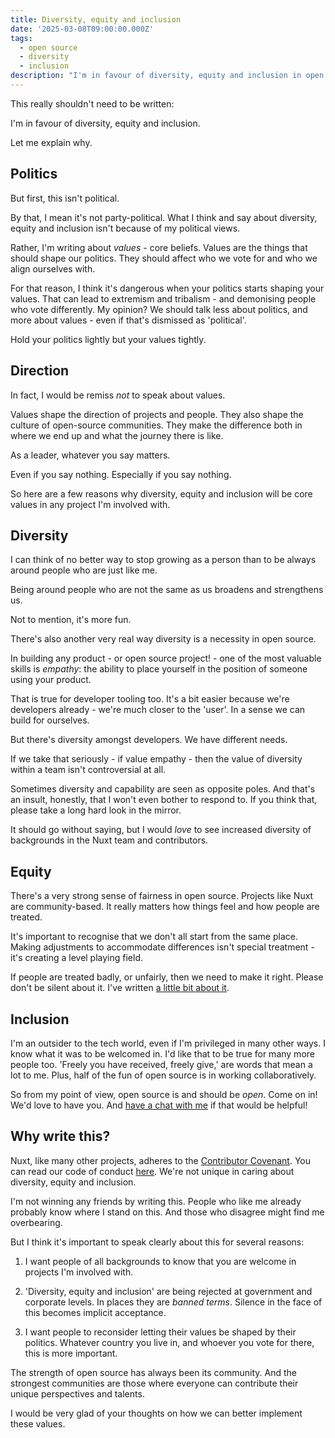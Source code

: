 ```yaml
---
title: Diversity, equity and inclusion
date: '2025-03-08T09:00:00.000Z'
tags:
  - open source
  - diversity
  - inclusion
description: "I'm in favour of diversity, equity and inclusion in open source communities, and here's why I think it matters."
---
```


This really shouldn't need to be written:

I'm in favour of diversity, equity and inclusion.

Let me explain why.

## Politics

But first, this isn't political.

By that, I mean it's not party-political. What I think and say about diversity, equity and inclusion isn't because of my political views.

Rather, I'm writing about _values_ - core beliefs. Values are the things that should shape our politics. They should affect who we vote for and who we align ourselves with.

For that reason, I think it's dangerous when your politics starts shaping your values. That can lead to extremism and tribalism - and demonising people who vote differently. My opinion? We should talk less about politics, and more about values - even if that's dismissed as 'political'.

Hold your politics lightly but your values tightly.

## Direction

In fact, I would be remiss _not_ to speak about values.

Values shape the direction of projects and people. They also shape the culture of open-source communities. They make the difference both in where we end up and what the journey there is like.

As a leader, whatever you say matters.

Even if you say nothing. Especially if you say nothing.

So here are a few reasons why diversity, equity and inclusion will be core values in any project I'm involved with.

## Diversity

I can think of no better way to stop growing as a person than to be always around people who are just like me.

Being around people who are not the same as us broadens and strengthens us.

Not to mention, it's more fun.

There's also another very real way diversity is a necessity in open source.

In building any product - or open source project! - one of the most valuable skills is _empathy_: the ability to place yourself in the position of someone using your product.

That is true for developer tooling too. It's a bit easier because we're developers already - we're much closer to the 'user'. In a sense we can build for ourselves.

But there's diversity amongst developers. We have different needs.

If we take that seriously - if value empathy - then the value of diversity within a team isn't controversial at all.

Sometimes diversity and capability are seen as opposite poles. And that's an insult, honestly, that I won't even bother to respond to. If you think that, please take a long hard look in the mirror.

It should go without saying, but I would _love_ to see increased diversity of backgrounds in the Nuxt team and contributors.

## Equity

There's a very strong sense of fairness in open source. Projects like Nuxt are community-based. It really matters how things feel and how people are treated.

It's important to recognise that we don't all start from the same place. Making adjustments to accommodate differences isn't special treatment - it's creating a level playing field.

If people are treated badly, or unfairly, then we need to make it right. Please don't be silent about it. I've written [a little bit about it](/blog/governance-and-abuse).

## Inclusion

I'm an outsider to the tech world, even if I'm privileged in many other ways. I know what it was to be welcomed in. I'd like that to be true for many more people too. 'Freely you have received, freely give,' are words that mean a lot to me. Plus, half of the fun of open source is in working collaboratively.

So from my point of view, open source is and should be _open_. Come on in! We'd love to have you. And [have a chat with me](/blog/open-invitation/) if that would be helpful!

## Why write this?

Nuxt, like many other projects, adheres to the [Contributor Covenant](https://www.contributor-covenant.org/). You can read our code of conduct [here](https://github.com/nuxt/.github/blob/main/CODE_OF_CONDUCT.md). We're not unique in caring about diversity, equity and inclusion.

I'm not winning any friends by writing this. People who like me already probably know where I stand on this. And those who disagree might find me overbearing.

But I think it's important to speak clearly about this for several reasons:

1. I want people of all backgrounds to know that you are welcome in projects I'm involved with.

1. 'Diversity, equity and inclusion' are being rejected at government and corporate levels. In places they are _banned terms_. Silence in the face of this becomes implicit acceptance.

1. I want people to reconsider letting their values be shaped by their politics. Whatever country you live in, and whoever you vote for there, this is more important.

The strength of open source has always been its community. And the strongest communities are those where everyone can contribute their unique perspectives and talents.

I would be very glad of your thoughts on how we can better implement these values.
